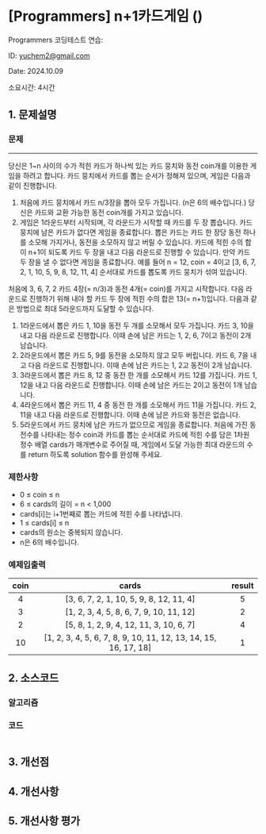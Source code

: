 # [Programmers] n+1카드게임 ()
Programmers 코딩테스트 연습: 

ID: yuchem2@gmail.com

Date: 2024.10.09

소요시간: 4시간

## 1. 문제설명

### 문제
---

당신은 1~n 사이의 수가 적힌 카드가 하나씩 있는 카드 뭉치와 동전 coin개를 이용한 게임을 하려고 합니다. 카드 뭉치에서 카드를 뽑는 순서가 정해져 있으며, 게임은 다음과 같이 진행합니다.

1. 처음에 카드 뭉치에서 카드 n/3장을 뽑아 모두 가집니다. (n은 6의 배수입니다.) 당신은 카드와 교환 가능한 동전 coin개를 가지고 있습니다.
2. 게임은 1라운드부터 시작되며, 각 라운드가 시작할 때 카드를 두 장 뽑습니다. 카드 뭉치에 남은 카드가 없다면 게임을 종료합니다. 뽑은 카드는 카드 한 장당 동전 하나를 소모해 가지거나, 동전을 소모하지 않고 버릴 수 있습니다.
카드에 적힌 수의 합이 n+1이 되도록 카드 두 장을 내고 다음 라운드로 진행할 수 있습니다. 만약 카드 두 장을 낼 수 없다면 게임을 종료합니다.
예를 들어 n = 12, coin = 4이고 [3, 6, 7, 2, 1, 10, 5, 9, 8, 12, 11, 4] 순서대로 카드를 뽑도록 카드 뭉치가 섞여 있습니다.

처음에 3, 6, 7, 2 카드 4장(= n/3)과 동전 4개(= coin)를 가지고 시작합니다. 다음 라운드로 진행하기 위해 내야 할 카드 두 장에 적힌 수의 합은 13(= n+1)입니다. 다음과 같은 방법으로 최대 5라운드까지 도달할 수 있습니다.

1. 1라운드에서 뽑은 카드 1, 10을 동전 두 개를 소모해서 모두 가집니다. 카드 3, 10을 내고 다음 라운드로 진행합니다. 이때 손에 남은 카드는 1, 2, 6, 7이고 동전이 2개 남습니다.
2. 2라운드에서 뽑은 카드 5, 9를 동전을 소모하지 않고 모두 버립니다. 카드 6, 7을 내고 다음 라운드로 진행합니다. 이때 손에 남은 카드는 1, 2고 동전이 2개 남습니다.
3. 3라운드에서 뽑은 카드 8, 12 중 동전 한 개를 소모해서 카드 12를 가집니다. 카드 1, 12을 내고 다음 라운드로 진행합니다. 이때 손에 남은 카드는 2이고 동전이 1개 남습니다.
4. 4라운드에서 뽑은 카드 11, 4 중 동전 한 개를 소모해서 카드 11을 가집니다. 카드 2, 11을 내고 다음 라운드로 진행합니다. 이때 손에 남은 카드와 동전은 없습니다.
5. 5라운드에서 카드 뭉치에 남은 카드가 없으므로 게임을 종료합니다.
처음에 가진 동전수를 나타내는 정수 coin과 카드를 뽑는 순서대로 카드에 적힌 수를 담은 1차원 정수 배열 cards가 매개변수로 주어질 때, 게임에서 도달 가능한 최대 라운드의 수를 return 하도록 solution 함수를 완성해 주세요.

### 제한사항

+ 0 ≤ coin ≤ n
+ 6 ≤ cards의 길이 = n < 1,000
 + cards[i]는 i+1번째로 뽑는 카드에 적힌 수를 나타냅니다.
 + 1 ≤ cards[i] ≤ n
 + cards의 원소는 중복되지 않습니다.
+ n은 6의 배수입니다.

### 예제입출력
| coin |	cards |	result |
| :--: | :--: | :--: |
|4|	[3, 6, 7, 2, 1, 10, 5, 9, 8, 12, 11, 4]|	5|
|3|	[1, 2, 3, 4, 5, 8, 6, 7, 9, 10, 11, 12]|	2|
|2	|[5, 8, 1, 2, 9, 4, 12, 11, 3, 10, 6, 7]	|4|
|10|	[1, 2, 3, 4, 5, 6, 7, 8, 9, 10, 11, 12, 13, 14, 15, 16, 17, 18]|	1|

## 2. 소스코드

### 알고리즘

### 코드
```
```
## 3. 개선점

## 4. 개선사항

## 5. 개선사항 평가

